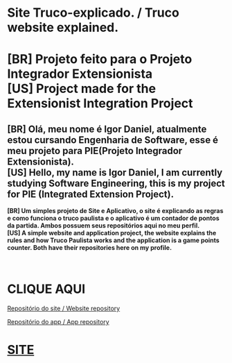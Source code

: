 # Site Truco-explicado. / Truco website explained.
<h1> 
 [BR] Projeto feito para o Projeto Integrador Extensionista<br>
 [US] Project made for the Extensionist Integration Project
</h1>

<h2>
 [BR] Olá, meu nome é Igor Daniel, atualmente estou cursando Engenharia de Software, esse é meu projeto para PIE(Projeto Integrador Extensionista).<br>
 [US] Hello, my name is Igor Daniel, I am currently studying Software Engineering, this is my project for PIE (Integrated Extension Project).
</h2>

<p><strong>
 [BR] Um simples projeto de Site e Aplicativo, o site é explicando as regras e como funciona o truco paulista e o aplicativo é um contador de pontos da partida. Ambos possuem seus repositórios aqui no meu perfil.<br>
 [US] A simple website and application project, the website explains the rules and how Truco Paulista works and the application is a game points counter. Both have their repositories here on my profile.
</p></strong><br>
 
<h1>CLIQUE AQUI</h1>
<p><a href="https://github.com/IIgorzin/Truco-explicado">Repositório do site / Website repository</a></p>
<p><a href="https://github.com/IIgorzin/ProjetoJava">Repositório do app / App repository</a></p>

<h1>
 <a href="https://iigorzin.github.io/Truco-explicado/pie/index.html">SITE</a>
</h1>

